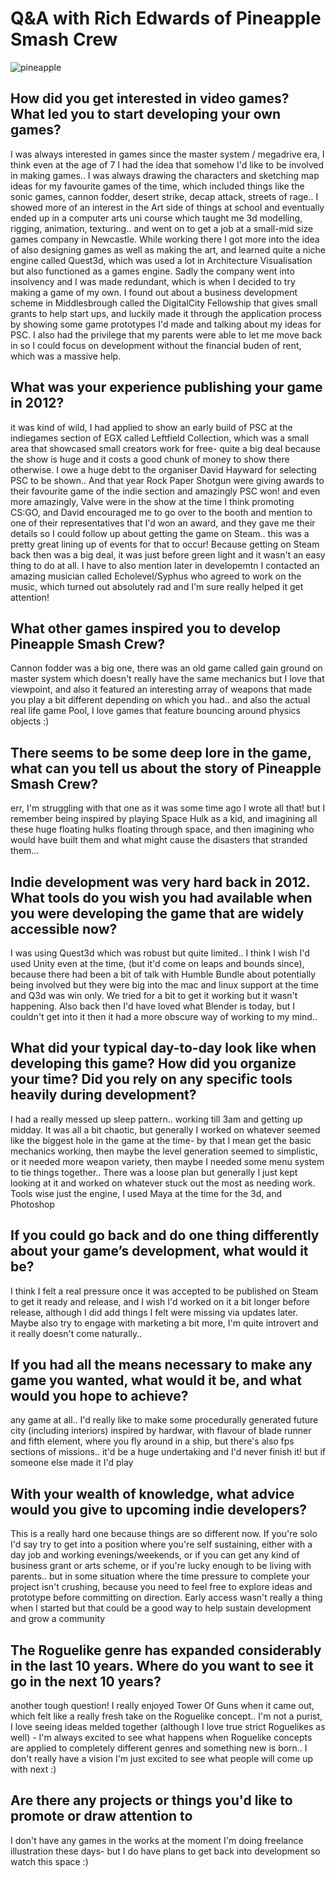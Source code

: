 # Q&A with Rich Edwards of Pineapple Smash Crew

![pineapple](https://cdn.cloudflare.steamstatic.com/steam/apps/204390/header.jpg?t=1447355139)

## How did you get interested in video games? What led you to start developing your own games?

I was always interested in games since the master system / megadrive era, I think even at the age of 7 I had the idea that somehow I'd like to be involved in making games.. I was always drawing the characters and sketching map ideas for my favourite games of the time, which included things like the sonic games, cannon fodder, desert strike, decap attack, streets of rage.. I showed more of an interest in the Art side of things at school and eventually ended up in a computer arts uni course which taught me 3d modelling, rigging, animation, texturing.. and went on to get a job at a small-mid size games company in Newcastle. While working there I got more into the idea of also designing games as well as making the art, and learned quite a niche engine called Quest3d, which was used a lot in Architecture Visualisation but also functioned as a games engine. Sadly the company went into insolvency and I was made redundant, which is when I decided to try making a game of my own. I found out about a business development scheme in Middlesbrough called the DigitalCity Fellowship that gives small grants to help start ups, and luckily made it through the application process by showing some game prototypes I'd made and talking about my ideas for PSC. I also had the privilege that my parents were able to let me move back in so I could focus on development without the financial buden of rent, which was a massive help.

## What was your experience publishing your game in 2012?
it was kind of wild, I had applied to show an early build of PSC at the indiegames section of EGX called Leftfield Collection, which was a small area that showcased small creators work for free- quite a big deal because the show is huge and it costs a good chunk of money to show there otherwise. I owe a huge debt to the organiser David Hayward for selecting PSC to be shown.. And that year Rock Paper Shotgun were giving awards to their favourite game of the indie section and amazingly PSC won! and even more amazingly, Valve were in the show at the time I think promoting CS:GO, and David encouraged me to go over to the booth and mention to one of their representatives that I'd won an award, and they gave me their details so I could follow up about getting the game on Steam.. this was a pretty great lining up of events for that to occur! Because getting on Steam back then was a big deal, it was just before green light and it wasn't an easy thing to do at all. I have to also mention later in developemtn I contacted an amazing musician called Echolevel/Syphus who agreed to work on the music, which turned out absolutely rad and I'm sure really helped it get attention!

## What other games inspired you to develop Pineapple Smash Crew?
Cannon fodder was a big one, there was an old game called gain ground on master system which doesn't really have the same mechanics but I love that viewpoint, and also it featured an interesting array of weapons that made you play a bit different depending on which you had.. and also the actual real life game Pool, I love games that feature bouncing around physics objects :)

## There seems to be some deep lore in the game, what can you tell us about the story of Pineapple Smash Crew?
err, I'm struggling with that one as it was some time ago I wrote all that! but I remember being inspired by playing Space Hulk as a kid, and imagining all these huge floating hulks floating through space, and then imagining who would have built them and what might cause the disasters that stranded them...

## Indie development was very hard back in 2012. What tools do you wish you had available when you were developing the game that are widely accessible now?
I was using Quest3d which was robust but quite limited.. I think I wish I'd used Unity even at the time, (but it'd come on leaps and bounds since), because there had been a bit of talk with Humble Bundle about potentially being involved but they were big into the mac and linux support at the time and Q3d was win only. We tried for a bit to get it working but it wasn't happening. Also back then I'd have loved what Blender is today, but I couldn't get into it then it had a more obscure way of working to my mind..

## What did your typical day-to-day look like when developing this game? How did you organize your time? Did you rely on any specific tools heavily during development?
I had a really messed up sleep pattern.. working till 3am and getting up midday. It was all a bit chaotic, but generally I worked on whatever seemed like the biggest hole in the game at the time- by that I mean get the basic mechanics working, then maybe the level generation seemed to simplistic, or it needed more weapon variety, then maybe I needed some menu system to tie things together.. There was a loose plan but generally I just kept looking at it and worked on whatever stuck out the most as needing work. Tools wise just the engine, I used Maya at the time for the 3d, and Photoshop

## If you could go back and do one thing differently about your game’s development, what would it be?
I think I felt a real pressure once it was accepted to be published on Steam to get it ready and release, and I wish I'd worked on it a bit longer before release, although I did add things I felt were missing via updates later.  Maybe also try to engage with marketing a bit more, I'm quite introvert and it really doesn't come naturally..

## If you had all the means necessary to make any game you wanted, what would it be, and what would you hope to achieve?
any game at all.. I'd really like to make some procedurally generated future city (including interiors) inspired by hardwar, with flavour of blade runner and fifth element,  where you fly around in a ship, but there's also fps sections of missions.. it'd be a huge undertaking and I'd never finish it! but if someone else made it I'd play

## With your wealth of knowledge, what advice would you give to upcoming indie developers?
This is a really hard one because things are so different now. If you're solo I'd say try to get into a position where you're self sustaining, either with a day job and working evenings/weekends, or if you can get any kind of business grant or arts scheme, or if you're lucky enough to be living with parents.. but in some situation where the time pressure to complete your project isn't crushing, because you need to feel free to explore ideas and prototype before committing on direction. Early access wasn't really a thing when I started but that could be a good way to help sustain development and grow a community

## The Roguelike genre has expanded considerably in the last 10 years. Where do you want to see it go in the next 10 years?
another tough question! I really enjoyed Tower Of Guns when it came out, which felt like a really fresh take on the Roguelike concept.. I'm not a purist, I love seeing ideas melded together (although I love true strict Roguelikes as well) - I'm always excited to see what happens when Roguelike concepts are applied to completely different genres and something new is born.. I don't really have a vision I'm just excited to see what people will come up with next :)

## Are there any projects or things you'd like to promote or draw attention to 
I don't have any games in the works at the moment I'm doing freelance illustration these days- but I do have plans to get back into development so watch this space :)
